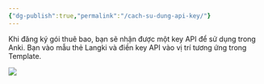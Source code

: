 ```yaml
---
{"dg-publish":true,"permalink":"/cach-su-dung-api-key/"}
---
```


Khi đăng ký gói thuê bao, bạn sẽ nhận được một key API để sử dụng trong Anki.
Bạn vào mẫu thẻ Langki và điền key API vào vị trí tương ứng trong Template.

![](https://i.imgur.com/PB7PD7e.png)
